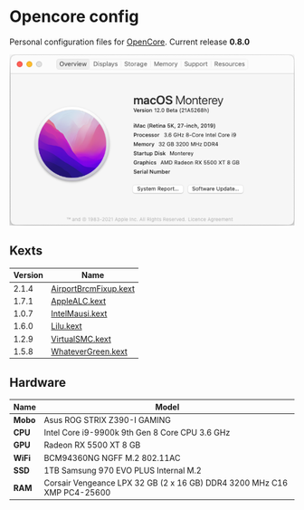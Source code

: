 # Opencore config
Personal configuration files for [OpenCore](https://github.com/acidanthera/OpenCorePkg).
Current release **0.8.0**

![About](./About.png)

## Kexts

Version | Name
------------ | -------------
2.1.4 | [AirportBrcmFixup.kext](https://github.com/acidanthera/AirportBrcmFixup)
1.7.1 | [AppleALC.kext](https://github.com/acidanthera/AppleALC)
1.0.7 |[IntelMausi.kext](https://github.com/acidanthera/IntelMausi)
1.6.0 | [Lilu.kext](https://github.com/acidanthera/Lilu)
1.2.9 | [VirtualSMC.kext](https://github.com/acidanthera/VirtualSMC)
1.5.8 | [WhateverGreen.kext](https://github.com/acidanthera/WhateverGreen)

## Hardware

Name | Model
------------ | -------------
**Mobo**  | Asus ROG STRIX Z390-I GAMING
**CPU** | Intel Core i9-9900k 9th Gen 8 Core CPU 3.6 GHz
**GPU**  | Radeon RX 5500 XT 8 GB
**WiFi**  | BCM94360NG NGFF M.2 802.11AC
**SSD** | 1TB Samsung 970 EVO PLUS Internal M.2
**RAM** | Corsair Vengeance LPX 32 GB (2 x 16 GB) DDR4 3200 MHz C16 XMP PC4-25600